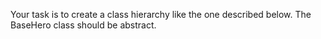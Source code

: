 Your task is to create a class hierarchy like the one described below. The BaseHero class should be abstract.
